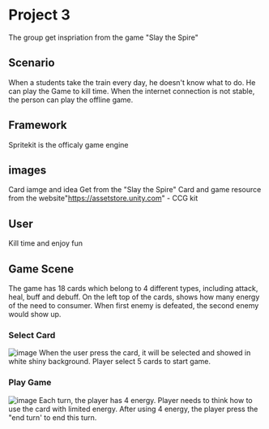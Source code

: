 # Project 3
The group get inspriation from the game "Slay the Spire"

## Scenario
When a students take the train every day, he doesn't know what to do. He can play the Game to kill time.
When the internet connection is not stable, the person can play the offline game.

## Framework
Spritekit is the officaly game engine

## images
Card iamge and idea Get from the "Slay the Spire"
Card and game resource from the website"https://assetstore.unity.com" - CCG kit


## User
Kill time and enjoy fun

## Game Scene
The game has 18 cards which belong to 4 different types, including attack, heal, buff and debuff.
On the left top of the cards, shows how many energy of the need to consumer.
When first enemy is defeated, the second enemy would show up.


### Select Card
![image](https://github.com/uts-ios-dev/uts-ios-2019-project3-group-118/blob/master/Screen%20Shot%202019-06-02%20at%2012.05.03%20am.png)
When the user press the card, it will be selected and showed in white shiny background.
Player select 5 cards to start game.

### Play Game
![image](https://github.com/uts-ios-dev/uts-ios-2019-project3-group-118/blob/master/Screen%20Shot%202019-06-02%20at%2012.05.24%20am.png)
Each turn, the player has 4 energy.
Player needs to think how to use the card with limited energy.
After using 4 energy, the player press the "end turn' to end this turn.
